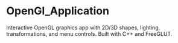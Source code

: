 # OpenGl_Application
Interactive OpenGL graphics app with 2D/3D shapes, lighting, transformations, and menu controls. Built with C++ and FreeGLUT.
